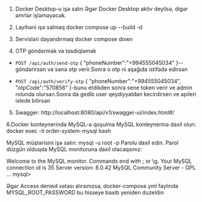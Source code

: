1. Docker Desktop-u işə salın
Əgər Docker Desktop aktiv deyilsə, digər əmrlər işləməyəcək.

2. Layihəni işə salmaq
docker compose up --build -d

3. Servisləri dayandırmaq
docker compose down

4. OTP göndərmək və təsdiqləmək

- `POST /api/auth/send-otp`
{
    "phoneNumber":"+994555045034"
}--göndərirsən və sənə otp verir.Sonra o otp ni aşağıda istifadə edirsən

- `POST /api/auth/verify-otp`
{
    "phoneNumber":"+994555045034",
    "otpCode":"570856"
}-bunu etdikden sonra sene token verir ve admin rolunda olursan.Sonra da gedib user qeydiyyatdan kecirdirsen ve apileri islede bilirsən

5. Swagger: http://localhost:8080/api/v1/swagger-ui/index.html#/

6.Docker konteynerində MySQL-ə qoşulma
MySQL konteynerinə daxil olun:
docker exec -it order-system-mysql bash

MySQL müştərisini işə salın:
mysql -u root -p
Parolu daxil edin. Parol düzgün olduqda MySQL monitoruna daxil olacaqsınız:

Welcome to the MySQL monitor. Commands end with ; or \g.
Your MySQL connection id is 35
Server version: 8.0.42 MySQL Community Server - GPL
...
mysql>

Əgər Access denied xətası alırsınızsa, docker-compose.yml faylinda MYSQL_ROOT_PASSWORD bu hisseye baxib yeniden duzeldin